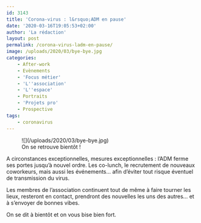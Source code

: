 ```yaml
---
id: 3143
title: 'Corona-virus : l&rsquo;ADM en pause'
date: '2020-03-16T19:05:53+02:00'
author: 'La rédaction'
layout: post
permalink: /corona-virus-ladm-en-pause/
image: /uploads/2020/03/bye-bye.jpg
categories:
    - After-work
    - Evènements
    - 'Focus métier'
    - 'L''association'
    - 'L''espace'
    - Portraits
    - 'Projets pro'
    - Prospective
tags:
    - coronavirus
---
```


<figure class="wp-block-image">![](/uploads/2020/03/bye-bye.jpg)<figcaption>On se retrouve bientôt !</figcaption></figure>A circonstances exceptionnelles, mesures exceptionnelles : l’ADM ferme ses portes jusqu’à nouvel ordre. Les co-lunch, le recrutement de nouveaux coworkeurs, mais aussi les événements… afin d’éviter tout risque éventuel de transmission du virus.

Les membres de l’association continuent tout de même à faire tourner les lieux, resteront en contact, prendront des nouvelles les uns des autres… et à s’envoyer de bonnes vibes.

On se dit à bientôt et on vous bise bien fort.